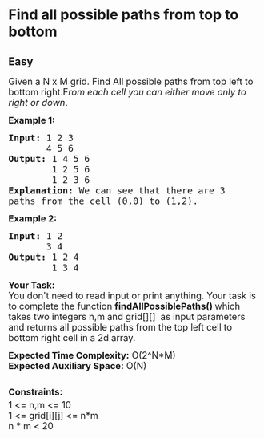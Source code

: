 # Find all possible paths from top to bottom
## Easy
<div class="problems_problem_content__Xm_eO"><p><span style="font-size:18px">Given a N x M grid. Find All possible paths from top left to bottom right.F<em>rom each cell you can either move only to right or down</em>.</span></p>

<p><span style="font-size:18px"><strong>Example 1:</strong></span></p>

<pre><span style="font-size:18px"><strong>Input: </strong></span><span style="font-size:18px">1 2 3</span>
<span style="font-size:18px">       4 5 6</span>
<span style="font-size:18px"><strong>Output: </strong></span><span style="font-size:18px">1 4 5 6</span>
<span style="font-size:18px">        1 2 5 6 </span>
<span style="font-size:18px">        1 2 3 6</span>
<span style="font-size:18px"><strong>Explanation: </strong>We can see that there are 3 </span>
<span style="font-size:18px">paths from the cell (0,0) to (1,2).</span></pre>

<p><span style="font-size:18px"><strong>Example 2:</strong></span></p>

<pre><span style="font-size:18px"><strong>Input: </strong></span><span style="font-size:18px">1 2</span>
<span style="font-size:18px">       3 4</span>
<span style="font-size:18px"><strong>Output: </strong></span><span style="font-size:18px">1 2 4</span>
<span style="font-size:18px">        1 3 4</span></pre>

<p><span style="font-size:18px"><strong>Your Task:</strong><br>
You don't need to read input or print anything. Your task is to complete the function&nbsp;<strong>findAllPossiblePaths()&nbsp;</strong>which takes&nbsp;two integers n,m and grid[][]&nbsp;&nbsp;as input parameters and returns all possible paths from the top left cell to bottom right cell&nbsp;in a 2d array.</span></p>

<p><span style="font-size:18px"><strong>Expected Time Complexity:</strong>&nbsp;O(2^N*M)<br>
<strong>Expected Auxiliary Space:</strong>&nbsp;O(N)</span></p>

<p><br>
<span style="font-size:18px"><strong>Constraints:</strong><br>
1 &lt;= n,m &lt;= 10<sup>&nbsp;</sup><br>
1 &lt;= grid[i][j] &lt;= n*m<br>
n * m &lt;&nbsp;20</span><br>
&nbsp;</p>
</div>